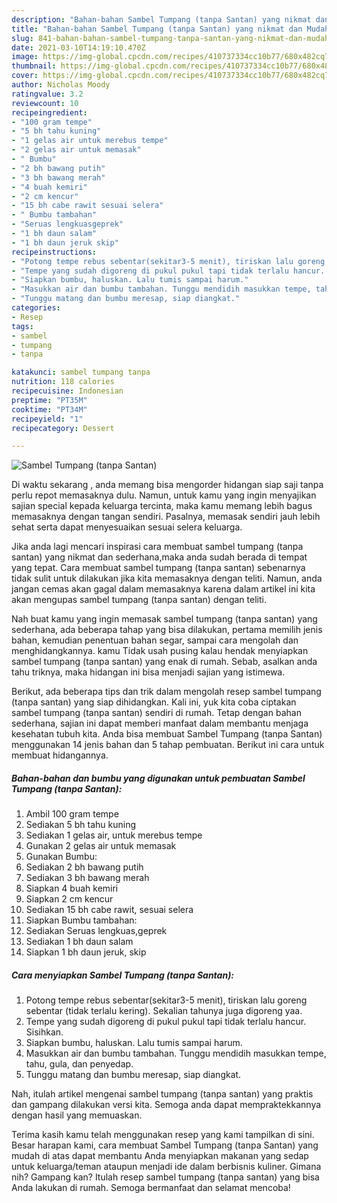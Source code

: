 ```yaml
---
description: "Bahan-bahan Sambel Tumpang (tanpa Santan) yang nikmat dan Mudah Dibuat"
title: "Bahan-bahan Sambel Tumpang (tanpa Santan) yang nikmat dan Mudah Dibuat"
slug: 841-bahan-bahan-sambel-tumpang-tanpa-santan-yang-nikmat-dan-mudah-dibuat
date: 2021-03-10T14:19:10.470Z
image: https://img-global.cpcdn.com/recipes/410737334cc10b77/680x482cq70/sambel-tumpang-tanpa-santan-foto-resep-utama.jpg
thumbnail: https://img-global.cpcdn.com/recipes/410737334cc10b77/680x482cq70/sambel-tumpang-tanpa-santan-foto-resep-utama.jpg
cover: https://img-global.cpcdn.com/recipes/410737334cc10b77/680x482cq70/sambel-tumpang-tanpa-santan-foto-resep-utama.jpg
author: Nicholas Moody
ratingvalue: 3.2
reviewcount: 10
recipeingredient:
- "100 gram tempe"
- "5 bh tahu kuning"
- "1 gelas air untuk merebus tempe"
- "2 gelas air untuk memasak"
- " Bumbu"
- "2 bh bawang putih"
- "3 bh bawang merah"
- "4 buah kemiri"
- "2 cm kencur"
- "15 bh cabe rawit sesuai selera"
- " Bumbu tambahan"
- "Seruas lengkuasgeprek"
- "1 bh daun salam"
- "1 bh daun jeruk skip"
recipeinstructions:
- "Potong tempe rebus sebentar(sekitar3-5 menit), tiriskan lalu goreng sebentar (tidak terlalu kering). Sekalian tahunya juga digoreng yaa."
- "Tempe yang sudah digoreng di pukul pukul tapi tidak terlalu hancur. Sisihkan."
- "Siapkan bumbu, haluskan. Lalu tumis sampai harum."
- "Masukkan air dan bumbu tambahan. Tunggu mendidih masukkan tempe, tahu, gula, dan penyedap."
- "Tunggu matang dan bumbu meresap, siap diangkat."
categories:
- Resep
tags:
- sambel
- tumpang
- tanpa

katakunci: sambel tumpang tanpa 
nutrition: 118 calories
recipecuisine: Indonesian
preptime: "PT35M"
cooktime: "PT34M"
recipeyield: "1"
recipecategory: Dessert

---
```



![Sambel Tumpang (tanpa Santan)](https://img-global.cpcdn.com/recipes/410737334cc10b77/680x482cq70/sambel-tumpang-tanpa-santan-foto-resep-utama.jpg)

Di waktu  sekarang , anda memang bisa mengorder hidangan siap saji tanpa perlu repot memasaknya dulu. Namun, untuk kamu yang ingin menyajikan sajian special kepada keluarga tercinta, maka kamu memang lebih bagus memasaknya dengan tangan sendiri. Pasalnya, memasak sendiri jauh lebih sehat serta dapat menyesuaikan sesuai selera keluarga.

Jika anda lagi mencari inspirasi cara membuat sambel tumpang (tanpa santan) yang nikmat dan sederhana,maka anda sudah berada di tempat yang tepat. Cara membuat sambel tumpang (tanpa santan)  sebenarnya tidak sulit untuk dilakukan jika kita memasaknya dengan teliti. Namun, anda jangan cemas akan gagal dalam memasaknya 
karena dalam artikel ini kita akan mengupas sambel tumpang (tanpa santan) dengan teliti.  



Nah buat kamu yang ingin memasak sambel tumpang (tanpa santan) yang sederhana, ada beberapa tahap yang bisa dilakukan, pertama memilih jenis bahan, kemudian penentuan bahan segar, sampai cara mengolah dan menghidangkannya. kamu Tidak usah pusing kalau hendak menyiapkan sambel tumpang (tanpa santan) yang enak di rumah. Sebab, asalkan anda  tahu triknya, maka hidangan ini bisa menjadi sajian yang istimewa.

Berikut, ada beberapa tips dan trik dalam mengolah resep sambel tumpang (tanpa santan) yang siap dihidangkan. Kali ini, yuk kita coba ciptakan sambel tumpang (tanpa santan) sendiri di rumah. Tetap dengan bahan sederhana, sajian ini dapat memberi manfaat dalam membantu menjaga kesehatan tubuh kita. Anda bisa membuat Sambel Tumpang (tanpa Santan) menggunakan 14 jenis bahan dan 5 tahap pembuatan. Berikut ini cara untuk membuat hidangannya.

<!--inarticleads1-->

##### Bahan-bahan dan bumbu yang digunakan untuk pembuatan Sambel Tumpang (tanpa Santan):

1. Ambil 100 gram tempe
1. Sediakan 5 bh tahu kuning
1. Sediakan 1 gelas air, untuk merebus tempe
1. Gunakan 2 gelas air untuk memasak
1. Gunakan  Bumbu:
1. Sediakan 2 bh bawang putih
1. Sediakan 3 bh bawang merah
1. Siapkan 4 buah kemiri
1. Siapkan 2 cm kencur
1. Sediakan 15 bh cabe rawit, sesuai selera
1. Siapkan  Bumbu tambahan:
1. Sediakan Seruas lengkuas,geprek
1. Sediakan 1 bh daun salam
1. Siapkan 1 bh daun jeruk, skip




<!--inarticleads2-->

##### Cara menyiapkan Sambel Tumpang (tanpa Santan):

1. Potong tempe rebus sebentar(sekitar3-5 menit), tiriskan lalu goreng sebentar (tidak terlalu kering). Sekalian tahunya juga digoreng yaa.
1. Tempe yang sudah digoreng di pukul pukul tapi tidak terlalu hancur. Sisihkan.
1. Siapkan bumbu, haluskan. Lalu tumis sampai harum.
1. Masukkan air dan bumbu tambahan. Tunggu mendidih masukkan tempe, tahu, gula, dan penyedap.
1. Tunggu matang dan bumbu meresap, siap diangkat.




Nah, itulah artikel mengenai  sambel tumpang (tanpa santan)  yang praktis dan gampang dilakukan versi kita. Semoga anda dapat mempraktekkannya dengan hasil yang memuaskan. 

Terima kasih kamu telah menggunakan resep yang kami tampilkan di sini. Besar harapan kami, cara membuat  Sambel Tumpang (tanpa Santan) yang mudah di atas dapat membantu Anda menyiapkan makanan yang sedap untuk keluarga/teman ataupun menjadi ide dalam berbisnis kuliner. Gimana nih? Gampang kan? Itulah resep sambel tumpang (tanpa santan) yang bisa Anda lakukan di rumah. Semoga bermanfaat dan selamat mencoba!

